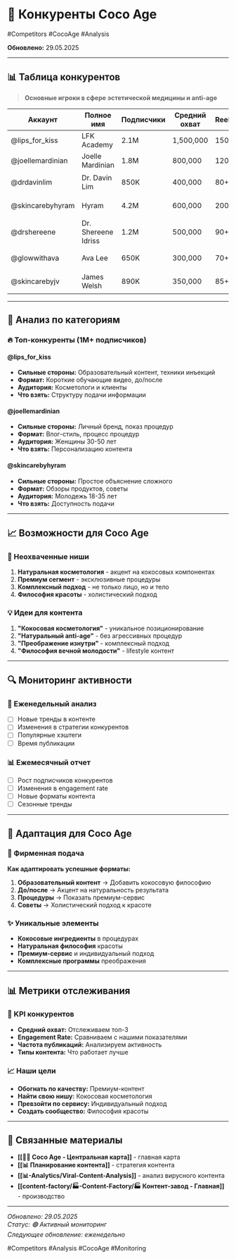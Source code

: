 # 👥 Конкуренты Coco Age

#Competitors #CocoAge #Analysis

**Обновлено:** 29.05.2025

---

## 📊 Таблица конкурентов

> **Основные игроки в сфере эстетической медицины и anti-age**

| Аккаунт | Полное имя | Подписчики | Средний охват | Reels | Общие просмотры | Статус | Заметки |
|---------|------------|------------|---------------|-------|-----------------|--------|---------|
| @lips_for_kiss | LFK Academy | 2.1M | 1,500,000 | 150+ | 225,000,000 | 🔥 Топ | Образовательный контент, техники |
| @joellemardinian | Joelle Mardinian | 1.8M | 800,000 | 120+ | 96,000,000 | 🔥 Топ | Личный бренд, процедуры |
| @drdavinlim | Dr. Davin Lim | 850K | 400,000 | 80+ | 32,000,000 | ⭐ Важный | Медицинский эксперт |
| @skincarebyhyram | Hyram | 4.2M | 600,000 | 200+ | 120,000,000 | ⭐ Важный | Skincare образование |
| @drshereene | Dr. Shereene Idriss | 1.2M | 500,000 | 90+ | 45,000,000 | ⭐ Важный | Дерматолог, процедуры |
| @glowwithava | Ava Lee | 650K | 300,000 | 70+ | 21,000,000 | 📈 Растущий | Молодая аудитория |
| @skincarebyjv | James Welsh | 890K | 350,000 | 85+ | 29,750,000 | 📈 Растущий | Мужская аудитория |

---

## 🎯 Анализ по категориям

### 🔥 Топ-конкуренты (1M+ подписчиков)

#### @lips_for_kiss
- **Сильные стороны:** Образовательный контент, техники инъекций
- **Формат:** Короткие обучающие видео, до/после
- **Аудитория:** Косметологи и клиенты
- **Что взять:** Структуру подачи информации

#### @joellemardinian  
- **Сильные стороны:** Личный бренд, показ процедур
- **Формат:** Влог-стиль, процесс процедур
- **Аудитория:** Женщины 30-50 лет
- **Что взять:** Персонализацию контента

#### @skincarebyhyram
- **Сильные стороны:** Простое объяснение сложного
- **Формат:** Обзоры продуктов, советы
- **Аудитория:** Молодежь 18-35 лет
- **Что взять:** Доступность подачи

---

## 📈 Возможности для Coco Age

### 🎯 Неохваченные ниши
1. **Натуральная косметология** - акцент на кокосовых компонентах
2. **Премиум сегмент** - эксклюзивные процедуры
3. **Комплексный подход** - не только лицо, но и тело
4. **Философия красоты** - холистический подход

### 💡 Идеи для контента
1. **"Кокосовая косметология"** - уникальное позиционирование
2. **"Натуральный anti-age"** - без агрессивных процедур
3. **"Преображение изнутри"** - комплексный подход
4. **"Философия вечной молодости"** - lifestyle контент

---

## 🔍 Мониторинг активности

### 📅 Еженедельный анализ
- [ ] Новые тренды в контенте
- [ ] Изменения в стратегии конкурентов
- [ ] Популярные хэштеги
- [ ] Время публикации

### 📊 Ежемесячный отчет
- [ ] Рост подписчиков конкурентов
- [ ] Изменения в engagement rate
- [ ] Новые форматы контента
- [ ] Сезонные тренды

---

## 🎨 Адаптация для Coco Age

### 🥥 Фирменная подача
**Как адаптировать успешные форматы:**

1. **Образовательный контент** → Добавить кокосовую философию
2. **До/после** → Акцент на натуральность результата
3. **Процедуры** → Показать премиум-сервис
4. **Советы** → Холистический подход к красоте

### ✨ Уникальные элементы
- **Кокосовые ингредиенты** в процедурах
- **Натуральная философия** красоты
- **Премиум-сервис** и индивидуальный подход
- **Комплексные программы** преображения

---

## 📊 Метрики отслеживания

### 🎯 KPI конкурентов
- **Средний охват:** Отслеживаем топ-3
- **Engagement Rate:** Сравниваем с нашими показателями
- **Частота публикаций:** Анализируем активность
- **Типы контента:** Что работает лучше

### 📈 Наши цели
- **Обогнать по качеству:** Премиум-контент
- **Найти свою нишу:** Кокосовая косметология
- **Превзойти по сервису:** Индивидуальный подход
- **Создать сообщество:** Философия красоты

---

## 🔗 Связанные материалы

- **[[🥥✨ Coco Age - Центральная карта]]** - главная карта
- **[[📊 Планирование контента]]** - стратегия контента
- **[[📊-Analytics/Viral-Content-Analysis]]** - анализ вирусного контента
- **[[content-factory/🏭-Content-Factory/🏭 Контент-завод - Главная]]** - производство

---

*Обновлено: 29.05.2025*  
*Статус: 🟢 Активный мониторинг*  
*Следующее обновление: еженедельно*

#Competitors #Analysis #CocoAge #Monitoring
